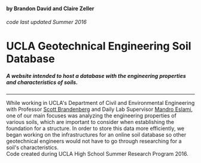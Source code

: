 #### by Brandon David and Claire Zeller
###### code last updated Summer 2016
# UCLA Geotechnical Engineering Soil Database
##### A website intended to host a database with the engineering properties and characteristics of soils.
___

While working in UCLA's Department of Civil and Environmental Engineering with Professor [Scott Brandenberg](http://www.cee.ucla.edu/profile-brandenberg/) and Daily Lab Supervisor [Mandro Eslami](http://www.uclageo.com/eslami/index.html), one of our main focuses was analyzing the engineering properties of various soils, which are important to consider when establishing the foundation for a structure. In order to store this data more efficiently, we began working on the infrastructures for an online soil database so other geotechnical engineers would not have to go through researching for a soil's characteristics.
<br>
Code created during UCLA High School Summer Research Program 2016.
